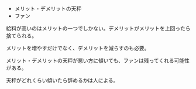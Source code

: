 - メリット・デメリットの天秤
- ファン

給料が高いのはメリットの一つでしかない。デメリットがメリットを上回ったら捨てられる。

メリットを増やすだけでなく、デメリットを減らすのも必要。

メリット・デメリットの天秤が悪い方に傾いても、ファンは残ってくれる可能性がある。

天秤がどれくらい傾いたら辞めるかは人による。
